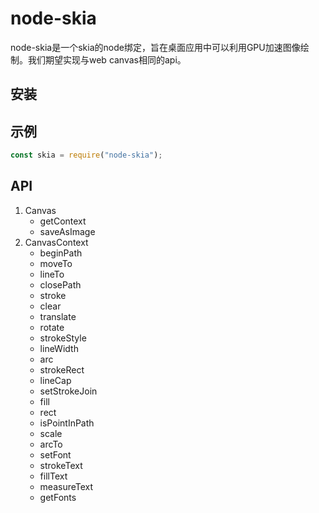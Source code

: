 # node-skia

node-skia是一个skia的node绑定，旨在桌面应用中可以利用GPU加速图像绘制。我们期望实现与web canvas相同的api。

## 安装

## 示例

```js
const skia = require("node-skia");
```

## API

1. Canvas
   - getContext
   - saveAsImage
2. CanvasContext
   - beginPath
   - moveTo
   - lineTo
   - closePath
   - stroke
   - clear
   - translate
   - rotate
   - strokeStyle
   - lineWidth
   - arc
   - strokeRect
   - lineCap
   - setStrokeJoin
   - fill
   - rect
   - isPointInPath
   - scale
   - arcTo
   - setFont
   - strokeText
   - fillText
   - measureText
   - getFonts
